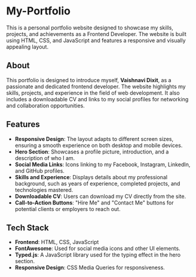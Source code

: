 # My-Portfolio

This is a personal portfolio website designed to showcase my skills, projects, and achievements as a Frontend Developer. The website is built using HTML, CSS, and JavaScript and features a responsive and visually appealing layout.

## About

This portfolio is designed to introduce myself, **Vaishnavi Dixit**, as a passionate and dedicated frontend developer. The website highlights my skills, projects, and experience in the field of web development. It also includes a downloadable CV and links to my social profiles for networking and collaboration opportunities.

## Features

- **Responsive Design**: The layout adapts to different screen sizes, ensuring a smooth experience on both desktop and mobile devices.
- **Hero Section**: Showcases a profile picture, introduction, and a description of who I am.
- **Social Media Links**: Icons linking to my Facebook, Instagram, LinkedIn, and GitHub profiles.
- **Skills and Experience**: Displays details about my professional background, such as years of experience, completed projects, and technologies mastered.
- **Downloadable CV**: Users can download my CV directly from the site.
- **Call-to-Action Buttons**: "Hire Me" and "Contact Me" buttons for potential clients or employers to reach out.

## Tech Stack

- **Frontend**: HTML, CSS, JavaScript
- **FontAwesome**: Used for social media icons and other UI elements.
- **Typed.js**: A JavaScript library used for the typing effect in the hero section.
- **Responsive Design**: CSS Media Queries for responsiveness.

